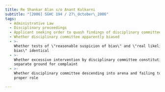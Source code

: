 ```yaml
---
title: Re Shankar Alan s/o Anant Kulkarni
subtitle: "[2006] SGHC 194 / 27\_October\_2006"
tags:
  - Administrative Law
  - Disciplinary proceedings
  - Applicant seeking order to quash findings of disciplinary committee
  - Whether disciplinary committee apparently biased
  - >-
    Whether tests of \"reasonable suspicion of bias\" and \"real likelihood of
    bias\" identical
  - >-
    Whether excessive intervention by disciplinary committee constituting
    separate ground for complaint
  - >-
    Whether disciplinary committee descending into arena and failing to observe
    proper role

---
```


